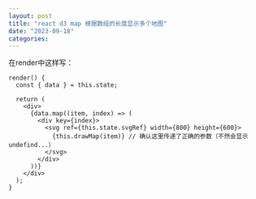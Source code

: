```yaml
---
layout: post
title: "react d3 map 根据数组的长度显示多个地图"
date: "2023-09-18"
categories: 
---
```

<p>在render中这样写：</p>

<pre>
<code>render() {
  const { data } = this.state;

  return (
    &lt;div&gt;
      {data.map((item, index) =&gt; (
        &lt;div key={index}&gt;
          &lt;svg ref={this.state.svgRef} width={800} height={600}&gt;
            {this.drawMap(item)} // 确认这里传递了正确的参数（不然会显示undefind...）
          &lt;/svg&gt;
        &lt;/div&gt;
      ))}
    &lt;/div&gt;
  );
}</code></pre>

